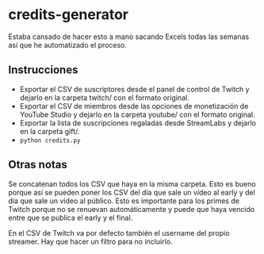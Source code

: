 # credits-generator

Estaba cansado de hacer esto a mano sacando Excels todas las semanas
así que he automatizado el proceso.

## Instrucciones

* Exportar el CSV de suscriptores desde el panel de control de Twitch
  y dejarlo en la carpeta twitch/ con el formato original.
* Exportar el CSV de miembros desde las opciones de monetización de
  YouTube Studio y dejarlo en la carpeta youtube/ con el formato
  original.
* Exportar la lista de suscripciones regaladas desde StreamLabs y
  dejarlo en la carpeta gift/.
* `python credits.py`

## Otras notas

Se concatenan todos los CSV que haya en la misma carpeta. Esto es bueno
porque así se pueden poner los CSV del día que sale un vídeo al early
y del día que sale un vídeo al público. Esto es importante para los
primes de Twitch porque no se renuevan automáticamente y puede que haya
vencido entre que se publica el early y el final.

En el CSV de Twitch va por defecto también el username del propio
streamer. Hay que hacer un filtro para no incluirlo.
